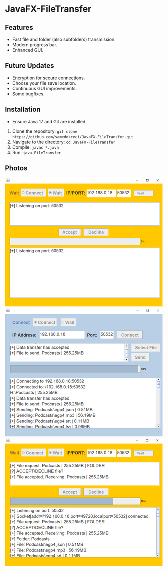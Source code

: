 # JavaFX-FileTransfer

## Features

* Fast file and folder (also subfolders) transmission.
* Modern progress bar.
* Enhanced GUI.


## Future Updates
* Encryption for secure connections.
* Choose your file save location.
* Continuous GUI improvements.
* Some bugfixes.


## Installation

* Ensure Java 17 and Git are installed.
1. Clone the repository: `git clone https://github.com/samedokceci/JavaFX-FileTransfer.git`
2. Navigate to the directory: `cd JavaFX-FileTransfer`
3. Compile: `javac *.java`
4. Run: `java FileTransfer`

## Photos

![](screenshots/receiver-idle.png "Receiver at idle")
![](screenshots/sender-transmission.png "Sender during transmission")
![](screenshots/receiver-transmission.png "Receiver during transmission")
